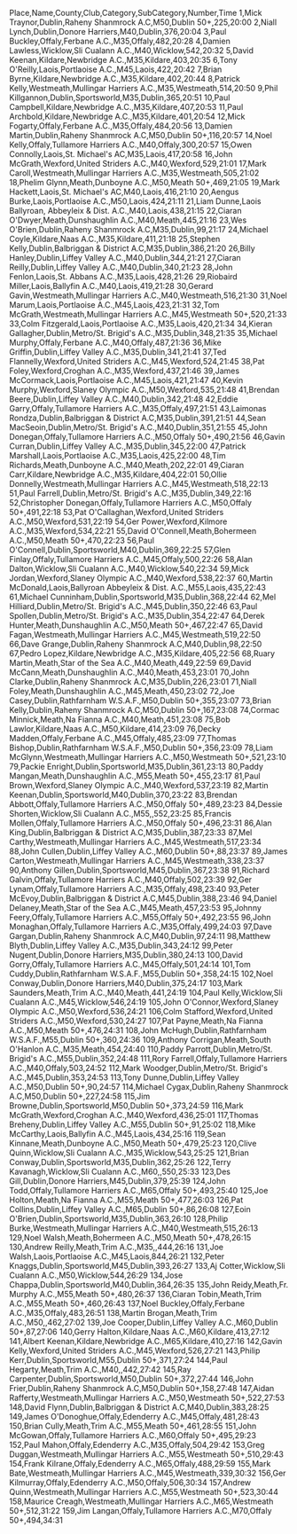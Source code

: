 Place,Name,County,Club,Category,SubCategory,Number,Time
1,Mick Traynor,Dublin,Raheny Shanmrock A.C,M50,Dublin 50+,225,20:00 
2,Niall Lynch,Dublin,Donore Harriers,M40,Dublin,376,20:04 
3,Paul Buckley,Offaly,Ferbane A.C.,M35,Offaly,482,20:28 
4,Damien Lawless,Wicklow,Sli Cualann A.C.,M40,Wicklow,542,20:32 
5,David Keenan,Kildare,Newbridge A.C.,M35,Kildare,403,20:35 
6,Tony O'Reilly,Laois,Portlaoise A.C.,M45,Laois,422,20:42 
7,Brian Byrne,Kildare,Newbridge A.C.,M35,Kildare,402,20:44 
8,Patrick Kelly,Westmeath,Mullingar Harriers A.C.,M35,Westmeath,514,20:50 
9,Phil Killgannon,Dublin,Sportsworld,M35,Dublin,365,20:51 
10,Paul Campbell,Kildare,Newbridge A.C.,M35,Kildare,407,20:53 
11,Paul Archbold,Kildare,Newbridge A.C.,M35,Kildare,401,20:54 
12,Mick Fogarty,Offaly,Ferbane A.C.,M35,Offaly,484,20:56 
13,Damien Martin,Dublin,Raheny Shanmrock A.C,M50,Dublin 50+,116,20:57 
14,Noel Kelly,Offaly,Tullamore Harriers A.C.,M40,Offaly,300,20:57 
15,Owen Connolly,Laois,St. Michael's AC,M35,Laois,417,20:58 
16,John McGrath,Wexford,United Striders A.C.,M40,Wexford,529,21:01 
17,Mark Caroll,Westmeath,Mullingar Harriers A.C.,M35,Westmeath,505,21:02 
18,Phelim Glynn,Meath,Dunboyne A.C.,M50,Meath 50+,469,21:05 
19,Mark Hackett,Laois,St. Michael's AC,M40,Laois,416,21:10 
20,Aengus Burke,Laois,Portlaoise A.C.,M50,Laois,424,21:11 
21,Liam Dunne,Laois Ballyroan, Abbeyleix & Dist. A.C.,M40,Laois,438,21:15 
22,Ciaran O'Dwyer,Meath,Dunshaughlin A.C.,M40,Meath,445,21:16 
23,Wes O'Brien,Dublin,Raheny Shanmrock A.C,M35,Dublin,99,21:17 
24,Michael Coyle,Kildare,Naas A.C.,M35,Kildare,411,21:18 
25,Stephen Kelly,Dublin,Balbriggan & District A.C,M35,Dublin,386,21:20 
26,Billy Hanley,Dublin,Liffey Valley A.C.,M40,Dublin,344,21:21 
27,Ciaran Reilly,Dublin,Liffey Valley A.C.,M40,Dublin,340,21:23 
28,John Fenlon,Laois,St. Abbans A.C.,M35,Laois,428,21:26 
29,Riobaird Miller,Laois,Ballyfin A.C.,M40,Laois,419,21:28 
30,Gerard Gavin,Westmeath,Mullingar Harriers A.C.,M40,Westmeath,516,21:30 
31,Noel Marum,Laois,Portlaoise A.C.,M45,Laois,423,21:31 
32,Tom McGrath,Westmeath,Mullingar Harriers A.C.,M45,Westmeath 50+,520,21:33 
33,Colm Fitzgerald,Laois,Portlaoise A.C.,M35,Laois,420,21:34 
34,Kieran Gallagher,Dublin,Metro/St. Brigid's A.C.,M35,Dublin,348,21:35 
35,Michael Murphy,Offaly,Ferbane A.C.,M40,Offaly,487,21:36 
36,Mike Griffin,Dublin,Liffey Valley A.C.,M35,Dublin,341,21:41 
37,Ted Flannelly,Wexford,United Striders A.C.,M45,Wexford,524,21:45 
38,Pat Foley,Wexford,Croghan A.C.,M35,Wexford,437,21:46 
39,James McCormack,Laois,Portlaoise A.C.,M45,Laois,421,21:47 
40,Kevin Murphy,Wexford,Slaney Olympic A.C.,M50,Wexford,535,21:48 
41,Brendan Beere,Dublin,Liffey Valley A.C.,M40,Dublin,342,21:48 
42,Eddie Garry,Offaly,Tullamore Harriers A.C.,M35,Offaly,497,21:51 
43,Laimonas Rondza,Dublin,Balbriggan & District A.C,M35,Dublin,391,21:51 
44,Sean MacSeoin,Dublin,Metro/St. Brigid's A.C.,M40,Dublin,351,21:55 
45,John Donegan,Offaly,Tullamore Harriers A.C.,M50,Offaly 50+,490,21:56 
46,Gavin Curran,Dublin,Liffey Valley A.C.,M35,Dublin,345,22:00 
47,Patrick Marshall,Laois,Portlaoise A.C.,M35,Laois,425,22:00 
48,Tim Richards,Meath,Dunboyne A.C.,M40,Meath,202,22:01 
49,Ciaran Carr,Kildare,Newbridge A.C.,M35,Kildare,404,22:01 
50,Ollie Donnelly,Westmeath,Mullingar Harriers A.C.,M45,Westmeath,518,22:13 
51,Paul Farrell,Dublin,Metro/St. Brigid's A.C.,M35,Dublin,349,22:16 
52,Christopher Donegan,Offaly,Tullamore Harriers A.C.,M50,Offaly 50+,491,22:18 
53,Pat O'Callaghan,Wexford,United Striders A.C.,M50,Wexford,531,22:19 
54,Ger Power,Wexford,Kilmore A.C.,M35,Wexford,534,22:21 
55,David O'Connell,Meath,Bohermeen A.C.,M50,Meath 50+,470,22:23 
56,Paul O'Connell,Dublin,Sportsworld,M40,Dublin,369,22:25 
57,Glen Finlay,Offaly,Tullamore Harriers A.C.,M45,Offaly,500,22:26 
58,Alan Dalton,Wicklow,Sli Cualann A.C.,M40,Wicklow,540,22:34 
59,Mick Jordan,Wexford,Slaney Olympic A.C.,M40,Wexford,538,22:37 
60,Martin McDonald,Laois,Ballyroan Abbeyleix & Dist. A.C.,M55,Laois,435,22:43 
61,Michael Cunninham,Dublin,Sportsworld,M35,Dublin,368,22:44 
62,Mel Hilliard,Dublin,Metro/St. Brigid's A.C.,M45,Dublin,350,22:46 
63,Paul Spollen,Dublin,Metro/St. Brigid's A.C.,M35,Dublin,354,22:47 
64,Derek Hunter,Meath,Dunshaughlin A.C.,M50,Meath 50+,467,22:47 
65,David Fagan,Westmeath,Mullingar Harriers A.C.,M45,Westmeath,519,22:50 
66,Dave Grange,Dublin,Raheny Shanmrock A.C,M40,Dublin,98,22:50 
67,Pedro Lopez,Kildare,Newbridge A.C.,M35,Kildare,405,22:56 
68,Ruary Martin,Meath,Star of the Sea A.C.,M40,Meath,449,22:59 
69,David McCann,Meath,Dunshaughlin A.C.,M40,Meath,453,23:01 
70,John Clarke,Dublin,Raheny Shanmrock A.C,M35,Dublin,226,23:01 
71,Niall Foley,Meath,Dunshaughlin A.C.,M45,Meath,450,23:02 
72,Joe Casey,Dublin,Rathfarnham W.S.A.F.,M50,Dublin 50+,355,23:07 
73,Brian Kelly,Dublin,Raheny Shanmrock A.C,M50,Dublin 50+,167,23:08 
74,Cormac Minnick,Meath,Na Fianna A.C.,M40,Meath,451,23:08 
75,Bob Lawlor,Kildare,Naas A.C.,M50,Kildare,414,23:09 
76,Decky Madden,Offaly,Ferbane A.C.,M45,Offaly,485,23:09 
77,Thomas Bishop,Dublin,Rathfarnham W.S.A.F.,M50,Dublin 50+,356,23:09 
78,Liam McGlynn,Westmeath,Mullingar Harriers A.C.,M50,Westmeath 50+,521,23:10 
79,Packie Enright,Dublin,Sportsworld,M35,Dublin,361,23:13 
80,Paddy Mangan,Meath,Dunshaughlin A.C.,M55,Meath 50+,455,23:17 
81,Paul Brown,Wexford,Slaney Olympic A.C.,M40,Wexford,537,23:19 
82,Martin Keenan,Dublin,Sportsworld,M40,Dublin,370,23:22 
83,Brendan Abbott,Offaly,Tullamore Harriers A.C.,M50,Offaly 50+,489,23:23 
84,Dessie Shorten,Wicklow,Sli Cualann A.C.,M55,,552,23:25 
85,Francis Mollen,Offaly,Tullamore Harriers A.C.,M50,Offaly 50+,496,23:31 
86,Alan King,Dublin,Balbriggan & District A.C,M35,Dublin,387,23:33 
87,Mel Carthy,Westmeath,Mullingar Harriers A.C.,M45,Westmeath,517,23:34 
88,John Cullen,Dublin,Liffey Valley A.C.,M60,Dublin 50+,88,23:37 
89,James Carton,Westmeath,Mullingar Harriers A.C.,M45,Westmeath,338,23:37 
90,Anthony Gillen,Dublin,Sportsworld,M45,Dublin,367,23:38 
91,Richard Galvin,Offaly,Tullamore Harriers A.C.,M40,Offaly,502,23:39 
92,Ger Lynam,Offaly,Tullamore Harriers A.C.,M35,Offaly,498,23:40 
93,Peter McEvoy,Dublin,Balbriggan & District A.C,M45,Dublin,388,23:46 
94,Daniel Delaney,Meath,Star of the Sea A.C.,M45,Meath,457,23:53 
95,Johnny Feery,Offaly,Tullamore Harriers A.C.,M55,Offaly 50+,492,23:55 
96,John Monaghan,Offaly,Tullamore Harriers A.C.,M35,Offaly,499,24:03 
97,Dave Gargan,Dublin,Raheny Shanmrock A.C,M40,Dublin,97,24:11 
98,Matthew Blyth,Dublin,Liffey Valley A.C.,M35,Dublin,343,24:12 
99,Peter Nugent,Dublin,Donore Harriers,M35,Dublin,380,24:13 
100,David Gorry,Offaly,Tullamore Harriers A.C.,M45,Offaly,501,24:14 
101,Tom Cuddy,Dublin,Rathfarnham W.S.A.F.,M55,Dublin 50+,358,24:15 
102,Noel Conway,Dublin,Donore Harriers,M40,Dublin,375,24:17 
103,Mark Saunders,Meath,Trim A.C.,M40,Meath,441,24:19 
104,Paul Kelly,Wicklow,Sli Cualann A.C.,M45,Wicklow,546,24:19 
105,John O'Connor,Wexford,Slaney Olympic A.C.,M50,Wexford,536,24:21 
106,Colm Stafford,Wexford,United Striders A.C.,M50,Wexford,530,24:27 
107,Pat Payne,Meath,Na Fianna A.C.,M50,Meath 50+,476,24:31 
108,John McHugh,Dublin,Rathfarnham W.S.A.F.,M55,Dublin 50+,360,24:36 
109,Anthony Corrigan,Meath,South O'Hanlon A.C.,M35,Meath,454,24:40 
110,Paddy Parrott,Dublin,Metro/St. Brigid's A.C.,M55,Dublin,352,24:48 
111,Rory Farrell,Offaly,Tullamore Harriers A.C.,M40,Offaly,503,24:52 
112,Mark Woodger,Dublin,Metro/St. Brigid's A.C.,M45,Dublin,353,24:53 
113,Tony Dunne,Dublin,Liffey Valley A.C.,M50,Dublin 50+,90,24:57 
114,Michael Cygax,Dublin,Raheny Shanmrock A.C,M50,Dublin 50+,227,24:58 
115,Jim Browne,Dublin,Sportsworld,M50,Dublin 50+,373,24:59 
116,Mark McGrath,Wexford,Croghan A.C.,M40,Wexford,436,25:01 
117,Thomas Breheny,Dublin,Liffey Valley A.C.,M55,Dublin 50+,91,25:02 
118,Mike McCarthy,Laois,Ballyfin A.C.,M45,Laois,434,25:16 
119,Sean Kinnane,Meath,Dunboyne A.C.,M50,Meath 50+,479,25:23 
120,Clive Quinn,Wicklow,Sli Cualann A.C.,M35,Wicklow,543,25:25 
121,Brian Conway,Dublin,Sportsworld,M35,Dublin,362,25:26 
122,Terry Kavanagh,Wicklow,Sli Cualann A.C.,M60,,550,25:33 
123,Des Gill,Dublin,Donore Harriers,M45,Dublin,379,25:39 
124,John Todd,Offaly,Tullamore Harriers A.C.,M65,Offaly 50+,493,25:40 
125,Joe Holton,Meath,Na Fianna A.C.,M55,Meath 50+,477,26:03 
126,Pat Collins,Dublin,Liffey Valley A.C.,M65,Dublin 50+,86,26:08 
127,Eoin O'Brien,Dublin,Sportsworld,M35,Dublin,363,26:10 
128,Philip Burke,Westmeath,Mullingar Harriers A.C.,M40,Westmeath,515,26:13 
129,Noel Walsh,Meath,Bohermeen A.C.,M50,Meath 50+,478,26:15 
130,Andrew Reilly,Meath,Trim A.C.,M35,,444,26:16 
131,Joe Walsh,Laois,Portlaoise A.C.,M45,Laois,844,26:21 
132,Peter Knaggs,Dublin,Sportsworld,M45,Dublin,393,26:27 
133,Aj Cotter,Wicklow,Sli Cualann A.C.,M50,Wicklow,544,26:29 
134,Jose Chappa,Dublin,Sportsworld,M40,Dublin,364,26:35 
135,John Reidy,Meath,Fr. Murphy A.C.,M55,Meath 50+,480,26:37 
136,Ciaran Tobin,Meath,Trim A.C.,M55,Meath 50+,460,26:43 
137,Noel Buckley,Offaly,Ferbane A.C.,M35,Offaly,483,26:51 
138,Martin Brogan,Meath,Trim A.C.,M50,,462,27:02 
139,Joe Cooper,Dublin,Liffey Valley A.C.,M60,Dublin 50+,87,27:06 
140,Gerry Halton,Kildare,Naas A.C.,M60,Kildare,413,27:12 
141,Albert Keenan,Kildare,Newbridge A.C.,M65,Kildare,410,27:16 
142,Gavin Kelly,Wexford,United Striders A.C.,M45,Wexford,526,27:21 
143,Philip Kerr,Dublin,Sportsworld,M55,Dublin 50+,371,27:24 
144,Paul Hegarty,Meath,Trim A.C.,M40,,442,27:42 
145,Ray Carpenter,Dublin,Sportsworld,M50,Dublin 50+,372,27:44 
146,John Frier,Dublin,Raheny Shanmrock A.C,M50,Dublin 50+,158,27:48 
147,Aidan Rafferty,Westmeath,Mullingar Harriers A.C.,M50,Westmeath 50+,522,27:53 
148,David Flynn,Dublin,Balbriggan & District A.C,M40,Dublin,383,28:25 
149,James O'Donoghue,Offaly,Edenderry A.C.,M45,Offaly,481,28:43 
150,Brian Cully,Meath,Trim A.C.,M55,Meath 50+,461,28:55 
151,John McGowan,Offaly,Tullamore Harriers A.C.,M60,Offaly 50+,495,29:23 
152,Paul Mahon,Offaly,Edenderry A.C.,M35,Offaly,504,29:42 
153,Greg Duggan,Westmeath,Mullingar Harriers A.C.,M55,Westmeath 50+,510,29:43 
154,Frank Kilrane,Offaly,Edenderry A.C.,M65,Offaly,488,29:59 
155,Mark Bate,Westmeath,Mullingar Harriers A.C.,M45,Westmeath,339,30:32 
156,Ger Kilmurray,Offaly,Edenderry A.C.,M50,Offaly,506,30:34 
157,Andrew Quinn,Westmeath,Mullingar Harriers A.C.,M55,Westmeath 50+,523,30:44 
158,Maurice Creagh,Westmeath,Mullingar Harriers A.C.,M65,Westmeath 50+,512,31:22 
159,Jim Langan,Offaly,Tullamore Harriers A.C.,M70,Offaly 50+,494,34:31 

